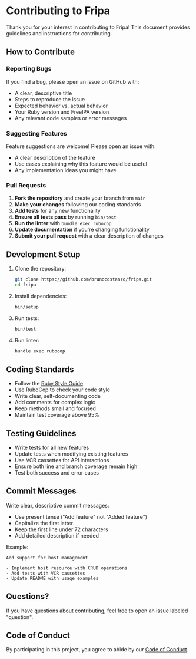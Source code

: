 # Contributing to Fripa

Thank you for your interest in contributing to Fripa! This document provides guidelines and instructions for contributing.

## How to Contribute

### Reporting Bugs

If you find a bug, please open an issue on GitHub with:
- A clear, descriptive title
- Steps to reproduce the issue
- Expected behavior vs. actual behavior
- Your Ruby version and FreeIPA version
- Any relevant code samples or error messages

### Suggesting Features

Feature suggestions are welcome! Please open an issue with:
- A clear description of the feature
- Use cases explaining why this feature would be useful
- Any implementation ideas you might have

### Pull Requests

1. **Fork the repository** and create your branch from `main`
2. **Make your changes** following our coding standards
3. **Add tests** for any new functionality
4. **Ensure all tests pass** by running `bin/test`
5. **Run the linter** with `bundle exec rubocop`
6. **Update documentation** if you're changing functionality
7. **Submit your pull request** with a clear description of changes

## Development Setup

1. Clone the repository:
   ```bash
   git clone https://github.com/brunocostanzo/fripa.git
   cd fripa
   ```

2. Install dependencies:
   ```bash
   bin/setup
   ```

3. Run tests:
   ```bash
   bin/test
   ```

4. Run linter:
   ```bash
   bundle exec rubocop
   ```

## Coding Standards

- Follow the [Ruby Style Guide](https://rubystyle.guide/)
- Use RuboCop to check your code style
- Write clear, self-documenting code
- Add comments for complex logic
- Keep methods small and focused
- Maintain test coverage above 95%

## Testing Guidelines

- Write tests for all new features
- Update tests when modifying existing features
- Use VCR cassettes for API interactions
- Ensure both line and branch coverage remain high
- Test both success and error cases

## Commit Messages

Write clear, descriptive commit messages:
- Use present tense ("Add feature" not "Added feature")
- Capitalize the first letter
- Keep the first line under 72 characters
- Add detailed description if needed

Example:
```
Add support for host management

- Implement host resource with CRUD operations
- Add tests with VCR cassettes
- Update README with usage examples
```

## Questions?

If you have questions about contributing, feel free to open an issue labeled "question".

## Code of Conduct

By participating in this project, you agree to abide by our [Code of Conduct](CODE_OF_CONDUCT.md).
